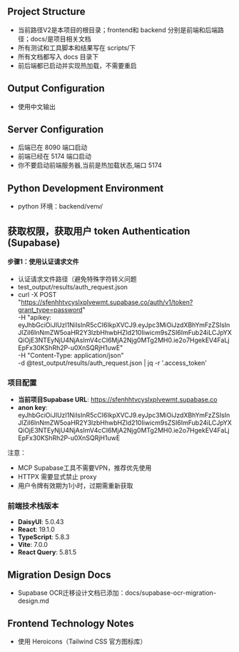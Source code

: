 ## Project Structure
- 当前路径V2是本项目的根目录；frontend和 backend 分别是前端和后端路径；docs/是项目相关文档
- 所有测试和工具脚本和结果写在 scripts/下
- 所有文档都写入 docs 目录下
- 前后端都已启动并实现热加载，不需要重启

## Output Configuration
- 使用中文输出

## Server Configuration
- 后端已在 8090 端口启动
- 前端已经在 5174 端口启动
- 你不要启动前端服务器,当前是热加载状态,端口 5174
  
## Python Development Environment
- python 环境：backend/venv/

## 获取权限，获取用户 token Authentication (Supabase)

#### 步骤1：使用认证请求文件
- 认证请求文件路径（避免特殊字符转义问题
- test_output/results/auth_request.json
- curl -X POST "https://sfenhhtvcyslxplvewmt.supabase.co/auth/v1/token?grant_type=password" \
        -H "apikey: eyJhbGciOiJIUzI1NiIsInR5cCI6IkpXVCJ9.eyJpc3MiOiJzdXBhYmFzZSIsInJlZiI6InNmZW5oaHR2Y3lzbHhwbHZld210Iiwicm9sZSI6ImFub24iLCJpYXQiOjE3NTEyNjU4NjAsImV4cCI6MjA2Njg0MTg2MH0.ie2o7HgekEV4FaLjEpFx30KShRh2P-u0XnSQRjH1uwE" \
        -H "Content-Type: application/json" \
        -d @test_output/results/auth_request.json | jq -r '.access_token'

### 项目配置
- **当前项目Supabase URL**: https://sfenhhtvcyslxplvewmt.supabase.co
- **anon key**: eyJhbGciOiJIUzI1NiIsInR5cCI6IkpXVCJ9.eyJpc3MiOiJzdXBhYmFzZSIsInJlZiI6InNmZW5oaHR2Y3lzbHhwbHZld210Iiwicm9sZSI6ImFub24iLCJpYXQiOjE3NTEyNjU4NjAsImV4cCI6MjA2Njg0MTg2MH0.ie2o7HgekEV4FaLjEpFx30KShRh2P-u0XnSQRjH1uwE

注意：
- MCP Supabase工具不需要VPN，推荐优先使用
- HTTPX 需要显式禁止 proxy
- 用户令牌有效期为1小时，过期需重新获取


### 前端技术栈版本
- **DaisyUI**: 5.0.43
- **React**: 19.1.0
- **TypeScript**: 5.8.3
- **Vite**: 7.0.0
- **React Query**: 5.81.5

## Migration Design Docs
- Supabase OCR迁移设计文档已添加：docs/supabase-ocr-migration-design.md

## Frontend Technology Notes
- 使用 Heroicons（Tailwind CSS 官方图标库）